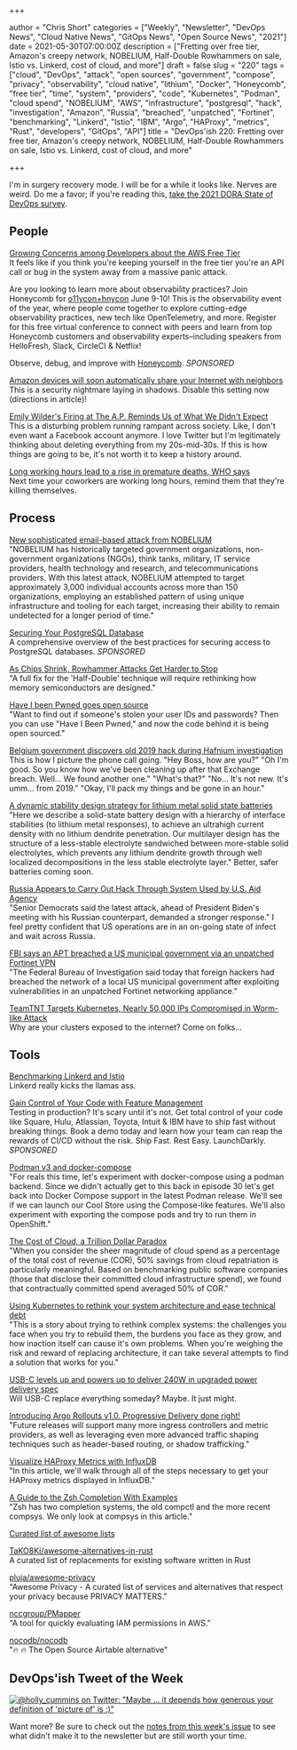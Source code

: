 +++

author = "Chris Short"
categories = ["Weekly", "Newsletter", "DevOps News", "Cloud Native News", "GitOps News", "Open Source News", "2021"]
date = 2021-05-30T07:00:00Z
description = ["Fretting over free tier, Amazon's creepy network, NOBELIUM, Half-Double Rowhammers on sale, Istio vs. Linkerd, cost of cloud, and more"]
draft = false
slug = "220"
tags = ["cloud", "DevOps", "attack", "open sources", "government", "compose", "privacy", "observability", "cloud native", "lithium", "Docker", "Honeycomb", "free tier", "time", "system", "providers", "code", "Kubernetes", "Podman", "cloud spend", "NOBELIUM", "AWS", "infrastructure", "postgresql", "hack", "investigation", "Amazon", "Russia", "breached", "unpatched", "Fortinet", "benchmarking", "Linkerd", "Istio", "IBM", "Argo", "HAProxy", "metrics", "Rust", "developers", "GitOps", "API"]
title = "DevOps'ish 220: Fretting over free tier, Amazon's creepy network, NOBELIUM, Half-Double Rowhammers on sale, Istio vs. Linkerd, cost of cloud, and more"

+++

I'm in surgery recovery mode. I will be for a while it looks like. Nerves are weird. Do me a favor; if you're reading this, [take the 2021 DORA State of DevOps survey](https://cloud.google.com/blog/products/devops-sre/take-2021-state-devops-survey-shape-future-devops).

## People

[Growing Concerns among Developers about the AWS Free Tier](https://www.infoq.com/news/2021/05/aws-billing-limits/)  
It feels like if you think you're keeping yourself in the free tier you're an API call or bug in the system away from a massive panic attack.

Are you looking to learn more about observability practices? Join Honeycomb for [o11ycon+hnycon](https://o11ycon-hnycon.io/devopsish/?utm_source=devopsish&utm_medium=newsletter&utm_campaign=ad&utm_keyword=&utm_content=devopsish&utm_adgroup) June 9-10! This is the observability event of the year, where people come together to explore cutting-edge observability practices, new tech like OpenTelemetry, and more. Register for this free virtual conference to connect with peers and learn from top Honeycomb customers and observability experts–including speakers from HelloFresh, Slack, CircleCI & Netflix!

Observe, debug, and improve with [Honeycomb](https://www.honeycomb.io/?utm_source=devopsish&utm_medium=newsletter&utm_campaign=ad&utm_content=honeycomb-homepage-devopish). *SPONSORED*

[Amazon devices will soon automatically share your Internet with neighbors](https://arstechnica.com/gadgets/2021/05/amazon-devices-will-soon-automatically-share-your-internet-with-neighbors/)  
This is a security nightmare laying in shadows. Disable this setting now (directions in article)!

[Emily Wilder's Firing at The A.P. Reminds Us of What We Didn't Expect](https://www.nytimes.com/2021/05/29/technology/emily-wilder-firing-ap.html)  
This is a disturbing problem running rampant across society. Like, I don't even want a Facebook account anymore. I love Twitter but I'm legitimately thinking about deleting everything from my 20s-mid-30s. If this is how things are going to be, it's not worth it to keep a history around.

[Long working hours lead to a rise in premature deaths, WHO says](https://www.seattletimes.com/explore/careers/long-working-hours-lead-to-a-rise-in-premature-deaths-who-says/)  
Next time your coworkers are working long hours, remind them that they're killing themselves.

## Process

[New sophisticated email-based attack from NOBELIUM](https://www.microsoft.com/security/blog/2021/05/27/new-sophisticated-email-based-attack-from-nobelium/)  
"NOBELIUM has historically targeted government organizations, non-government organizations (NGOs), think tanks, military, IT service providers, health technology and research, and telecommunications providers. With this latest attack, NOBELIUM attempted to target approximately 3,000 individual accounts across more than 150 organizations, employing an established pattern of using unique infrastructure and tooling for each target, increasing their ability to remain undetected for a longer period of time."

[Securing Your PostgreSQL Database](https://goteleport.com/blog/securing-postgres-postgresql/?utm_source=newsletter&utm_medium=email&utm_campaign=devopsish)  
A comprehensive overview of the best practices for securing access to PostgreSQL databases. *SPONSORED*

[As Chips Shrink, Rowhammer Attacks Get Harder to Stop](https://www.wired.com/story/rowhammer-half-double-attack-bit-flips/)  
"A full fix for the 'Half-Double' technique will require rethinking how memory semiconductors are designed."

[Have I been Pwned goes open source](https://www.zdnet.com/article/have-i-been-pwned-goes-open-source/)  
"Want to find out if someone's stolen your user IDs and passwords? Then you can use "Have I Been Pwned," and now the code behind it is being open sourced."

[Belgium government discovers old 2019 hack during Hafnium investigation](https://therecord.media/belgium-government-discovers-old-2019-hack-during-hafnium-investigation/)  
This is how I picture the phone call going. "Hey Boss, how are you?" "Oh I'm good. So you know how we've been cleaning up after that Exchange breach. Well... We found another one." "What's that?" "No... It's not new. It's umm... from 2019." "Okay, I'll pack my things and be gone in an hour."

[A dynamic stability design strategy for lithium metal solid state batteries](https://www.nature.com/articles/s41586-021-03486-3)  
"Here we describe a solid-state battery design with a hierarchy of interface stabilities (to lithium metal responses), to achieve an ultrahigh current density with no lithium dendrite penetration. Our multilayer design has the structure of a less-stable electrolyte sandwiched between more-stable solid electrolytes, which prevents any lithium dendrite growth through well localized decompositions in the less stable electrolyte layer." Better, safer batteries coming soon.

[Russia Appears to Carry Out Hack Through System Used by U.S. Aid Agency](https://www.nytimes.com/2021/05/28/us/politics/russia-hack-usaid.html)  
"Senior Democrats said the latest attack, ahead of President Biden's meeting with his Russian counterpart, demanded a stronger response." I feel pretty confident that US operations are in an on-going state of infect and wait across Russia.

[FBI says an APT breached a US municipal government via an unpatched Fortinet VPN](https://therecord.media/fbi-says-an-apt-breached-a-us-municipal-government-via-an-unpatched-fortinet-vpn/)  
"The Federal Bureau of Investigation said today that foreign hackers had breached the network of a local US municipal government after exploiting vulnerabilities in an unpatched Fortinet networking appliance."

[TeamTNT Targets Kubernetes, Nearly 50,000 IPs Compromised in Worm-like Attack](https://www.trendmicro.com/en_us/research/21/e/teamtnt-targets-kubernetes--nearly-50-000-ips-compromised.html)  
Why are your clusters exposed to the internet? Come on folks...

## Tools

[Benchmarking Linkerd and Istio](https://linkerd.io/2021/05/27/linkerd-vs-istio-benchmarks/)  
Linkerd really kicks the llamas ass.

[Gain Control of Your Code with Feature Management](https://learn.launchdarkly.com/demo/?utm_source=devopsish&utm_medium=news_pod&utm_campaign=21q1-newsletter)  
Testing in production?  It's scary until it's not. Get total control of your code like Square, Hulu, Atlassian, Toyota, Intuit & IBM have  to ship fast without breaking things.  Book a demo today and learn how your team can reap the rewards of CI/CD without the risk.
Ship Fast. Rest Easy. LaunchDarkly. *SPONSORED*

[Podman v3 and docker-compose](https://www.youtube.com/watch?v=Eahh-ZxiU4U)  
"For reals this time, let's experiment with docker-compose using a podman backend. Since we didn't actually get to this back in episode 30 let's get back into Docker Compose support in the latest Podman release. We'll see if we can launch our Cool Store using the Compose-like features. We'll also experiment with exporting the compose pods and try to run them in OpenShift."

[The Cost of Cloud, a Trillion Dollar Paradox](https://a16z.com/2021/05/27/cost-of-cloud-paradox-market-cap-cloud-lifecycle-scale-growth-repatriation-optimization/)  
"When you consider the sheer magnitude of cloud spend as a percentage of the total cost of revenue (COR), 50% savings from cloud repatriation is particularly meaningful. Based on benchmarking public software companies (those that disclose their committed cloud infrastructure spend), we found that contractually committed spend averaged 50% of COR."

[Using Kubernetes to rethink your system architecture and ease technical debt](https://stackoverflow.blog/2021/05/19/rethinking-system-architecture-can-kubernetes-help-to-solve-rewrite-anxiety/)  
"This is a story about trying to rethink complex systems: the challenges you face when you try to rebuild them, the burdens you face as they grow, and how inaction itself can cause it's own problems. When you're weighing the risk and reward of replacing architecture, it can take several attempts to find a solution that works for you."

[USB-C levels up and powers up to deliver 240W in upgraded power delivery spec](https://www.theregister.com/2021/05/27/usb_pd_240w_upgrade/)  
Will USB-C replace everything someday? Maybe. It just might.

[Introducing Argo Rollouts v1.0. Progressive Delivery done right!](https://blog.argoproj.io/introducing-argo-rollouts-v1-0-803e87f76ef7)  
"Future releases will support many more ingress controllers and metric providers, as well as leveraging even more advanced traffic shaping techniques such as header-based routing, or shadow trafficking."

[Visualize HAProxy Metrics with InfluxDB](https://www.haproxy.com/blog/visualize-haproxy-metrics-with-influxdb/)  
"In this article, we'll walk through all of the steps necessary to get your HAProxy metrics displayed in InfluxDB."

[A Guide to the Zsh Completion With Examples](https://thevaluable.dev/zsh-completion-guide-examples/)  
"Zsh has two completion systems, the old compctl and the more recent compsys. We only look at compsys in this article."

[Curated list of awesome lists](https://project-awesome.org/)

[TaKO8Ki/awesome-alternatives-in-rust](https://github.com/TaKO8Ki/awesome-alternatives-in-rust)  
A curated list of replacements for existing software written in Rust

[pluja/awesome-privacy](https://github.com/pluja/awesome-privacy)  
"Awesome Privacy - A curated list of services and alternatives that respect your privacy because PRIVACY MATTERS."

[nccgroup/PMapper](https://github.com/nccgroup/PMapper)  
"A tool for quickly evaluating IAM permissions in AWS."

[nocodb/nocodb](https://github.com/nocodb/nocodb)  
"🔥 🔥 The Open Source Airtable alternative"

## DevOps'ish Tweet of the Week

[![@holly_cummins on Twitter: "Maybe ... it depends how generous your definition of 'picture of' is :)"](https://shortcdn.com/devopsish/220-devopsish-tweet-of-the-week.png)](https://twitter.com/holly_cummins/status/1397951970502119431)

Want more? Be sure to check out the [notes from this week's issue](https://devopsish.com/220/notes/) to see what didn't make it to the newsletter but are still worth your time.
